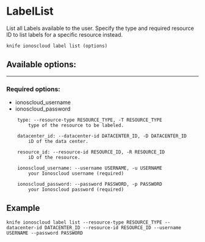 # LabelList

List all Labels available to the user. Specify the type and required resource ID to list labels for a specific resource instead.

    knife ionoscloud label list (options)


## Available options:
---

### Required options:
* ionoscloud_username
* ionoscloud_password

```
    type: --resource-type RESOURCE_TYPE, -T RESOURCE_TYPE
        type of the resource to be labeled.

    datacenter_id: --datacenter-id DATACENTER_ID, -D DATACENTER_ID
        iD of the data center.

    resource_id: --resource-id RESOURCE_ID, -R RESOURCE_ID
        iD of the resource.

    ionoscloud_username: --username USERNAME, -u USERNAME
        your Ionoscloud username (required)

    ionoscloud_password: --password PASSWORD, -p PASSWORD
        your Ionoscloud password (required)

```
## Example

```text
knife ionoscloud label list --resource-type RESOURCE_TYPE --datacenter-id DATACENTER_ID --resource-id RESOURCE_ID --username USERNAME --password PASSWORD
```
